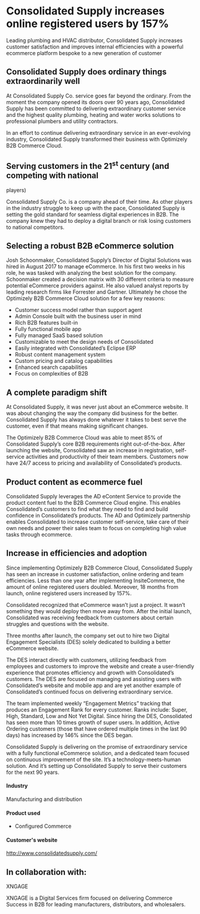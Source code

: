 # Consolidated Supply increases online registered users by 157%

Leading plumbing and HVAC distributor, Consolidated Supply increases customer
satisfaction and improves internal efficiencies with a powerful ecommerce
platform bespoke to a new generation of customer

## Consolidated Supply does ordinary things extraordinarily well

At Consolidated Supply Co. service goes far beyond the ordinary. From the moment
the company opened its doors over 90 years ago, Consolidated Supply has been
committed to delivering extraordinary customer service and the highest quality
plumbing, heating and water works solutions to professional plumbers and utility
contractors.

In an effort to continue delivering extraordinary service in an ever-evolving
industry, Consolidated Supply transformed their business with Optimizely B2B
Commerce Cloud.

## Serving customers in the 21<sup>st</sup> century (and competing with national

players)

Consolidated Supply Co. is a company ahead of their time. As other players in
the industry struggle to keep up with the pace, Consolidated Supply is setting
the gold standard for seamless digital experiences in B2B. The company knew they
had to deploy a digital branch or risk losing customers to national competitors.

## Selecting a robust B2B eCommerce solution

Josh Schoonmaker, Consolidated Supply’s Director of Digital Solutions was hired
in August 2017 to manage eCommerce. In his first two weeks in his role, he was
tasked with analyzing the best solution for the company. Schoonmaker created a
decision matrix with 30 different criteria to measure potential eCommerce
providers against. He also valued analyst reports by leading research firms like
Forrester and Gartner. Ultimately he chose the Optimizely B2B Commerce Cloud
solution for a few key reasons:

- Customer success model rather than support agent
- Admin Console built with the business user in mind
- Rich B2B features built-in
- Fully functional mobile app
- Fully managed SaaS based solution
- Customizable to meet the design needs of Consolidated
- Easily integrated with Consolidated’s Eclipse ERP
- Robust content management system
- Custom pricing and catalog capabilities
- Enhanced search capabilities
- Focus on complexities of B2B

## A complete paradigm shift

At Consolidated Supply, it was never just about an eCommerce website. It was
about changing the way the company did business for the better. Consolidated
Supply has always done whatever it takes to best serve the customer, even if
that means making significant changes.

The Optimizely B2B Commerce Cloud was able to meet 85% of Consolidated Supply’s
core B2B requirements right out-of-the-box. After launching the website,
Consolidated saw an increase in registration, self-service activities and
productivity of their team members. Customers now have 24/7 access to pricing
and availability of Consolidated’s products.

## Product content as ecommerce fuel

Consolidated Supply leverages the AD eContent Service to provide the product
content fuel to the B2B Commerce Cloud engine. This enables Consolidated’s
customers to find what they need to find and build confidence in Consolidated’s
products. The AD and Optimizely partnership enables Consolidated to increase
customer self-service, take care of their own needs and power their sales team
to focus on completing high value tasks through ecommerce.

## Increase in efficiencies and adoption

Since implementing Optimizely B2B Commerce Cloud, Consolidated Supply has seen
an increase in customer satisfaction, online ordering and team efficiencies.
Less than one year after implementing InsiteCommerce, the amount of online
registered users doubled. Moreover, 18 months from launch, online registered
users increased by 157%.

Consolidated recognized that eCommerce wasn’t just a project. It wasn’t
something they would deploy then move away from. After the initial launch,
Consolidated was receiving feedback from customers about certain struggles and
questions with the website.

Three months after launch, the company set out to hire two Digital Engagement
Specialists (DES) solely dedicated to building a better eCommerce website.

The DES interact directly with customers, utilizing feedback from employees and
customers to improve the website and create a user-friendly experience that
promotes efficiency and growth with Consolidated’s customers. The DES are
focused on managing and assisting users with Consolidated’s website and mobile
app and are yet another example of Consolidated’s continued focus on delivering
extraordinary service.

The team implemented weekly “Engagement Metrics” tracking that produces an
Engagement Rank for every customer. Ranks include: Super, High, Standard, Low
and Not Yet Digital. Since hiring the DES, Consolidated has seen more than 10
times growth of super users. In addition, Active Ordering customers (those that
have ordered multiple times in the last 90 days) has increased by 146% since the
DES began.

Consolidated Supply is delivering on the promise of extraordinary service with a
fully functional eCommerce solution, and a dedicated team focused on continuous
improvement of the site. It’s a technology-meets-human solution. And it’s
setting up Consolidated Supply to serve their customers for the next 90 years.

#### Industry

Manufacturing and distribution

#### Product used

- Configured Commerce

#### Customer's website

http://www.consolidatedsupply.com/

## In collaboration with:

XNGAGE

XNGAGE is a Digital Services firm focused on delivering Commerce Success in B2B
for leading manufacturers, distributors, and wholesalers.
